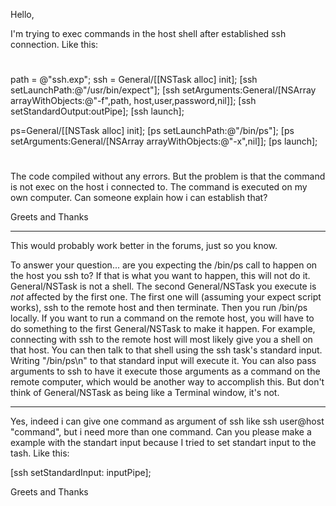 Hello,

I'm trying to exec commands in the host shell after established ssh connection. Like this: 


#      
path     = @"ssh.exp"; 
ssh = General/[[NSTask alloc] init];
[ssh setLaunchPath:@"/usr/bin/expect"];
[ssh setArguments:General/[NSArray arrayWithObjects:@"-f",path, host,user,password,nil]];
[ssh setStandardOutput:outPipe];
[ssh launch];

ps=General/[[NSTask alloc] init];
[ps setLaunchPath:@"/bin/ps"];
[ps setArguments:General/[NSArray arrayWithObjects:@"-x",nil]];
[ps launch];

# 

The code compiled without any errors. But the problem is that the command is not exec on the host i connected to. The command is executed on my own computer.
Can someone explain how i can establish that?

Greets and Thanks

----
This would probably work better in the forums, just so you know.

To answer your question... are you expecting the /bin/ps call to happen on the host you ssh to? If that is what you want to happen, this will not do it. General/NSTask is not a shell. The second General/NSTask you execute is *not* affected by the first one. The first one will (assuming your expect script works), ssh to the remote host and then terminate. Then you run /bin/ps locally. If you want to run a command on the remote host, you will have to do something to the first General/NSTask to make it happen. For example, connecting with ssh to the remote host will most likely give you a shell on that host. You can then talk to that shell using the ssh task's standard input. Writing "/bin/ps\n" to that standard input will execute it. You can also pass arguments to ssh to have it execute those arguments as a command on the remote computer, which would be another way to accomplish this. But don't think of General/NSTask as being like a Terminal window, it's not.

----
Yes, indeed i can give one command as argument of ssh like ssh user@host "command",
but i need more than one command. Can you please make a example with the standart input because I tried to set standart input to the tash.
Like this:

[ssh setStandardInput: inputPipe];

Greets and Thanks
